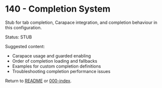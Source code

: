 # 140 - Completion System

Stub for tab completion, Carapace integration, and completion behaviour in this configuration.

Status: STUB

Suggested content:
- Carapace usage and guarded enabling
- Order of completion loading and fallbacks
- Examples for custom completion definitions
- Troubleshooting completion performance issues

Return to [README](README.md) or [000-index](000-index.md).
